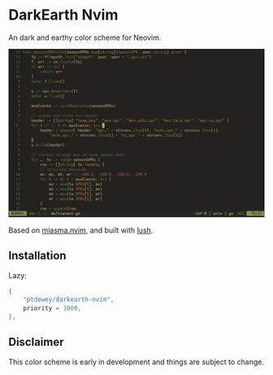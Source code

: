 # DarkEarth Nvim
An dark and earthy color scheme for Neovim.

![](assets/screenshot-1.png)

Based on [miasma.nvim](https://github.com/xero/miasma.nvim), and built with [lush](https://github.com/rktjmp/lush.nvim).

## Installation

Lazy:
```lua
{
    "ptdewey/darkearth-nvim",
    priority = 1000,
},
```

## Disclaimer
This color scheme is early in development and things are subject to change.
